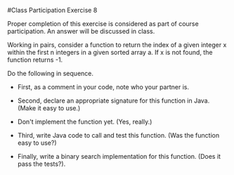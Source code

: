 #Class Participation Exercise 8

Proper completion of this exercise is considered as part of course participation. An answer will be discussed in class.

Working in pairs, consider a function to return the index of a given integer x within the first n integers in a given sorted array a. If x is not found, the function returns -1.

Do the following in sequence.

- First, as a comment in your code, note who your partner is.

- Second, declare an appropriate signature for this function in Java. (Make it easy to use.)

- Don't implement the function yet. (Yes, really.)

- Third, write Java code to call and test this function. (Was the function easy to use?)

- Finally, write a binary search implementation for this function. (Does it pass the tests?).